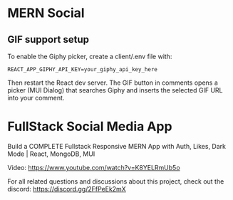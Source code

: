 # MERN Social

## GIF support setup

To enable the Giphy picker, create a client/.env file with:

```
REACT_APP_GIPHY_API_KEY=your_giphy_api_key_here
```

Then restart the React dev server. The GIF button in comments opens a picker (MUI Dialog) that searches Giphy and inserts the selected GIF URL into your comment.

# FullStack Social Media App

Build a COMPLETE Fullstack Responsive MERN App with Auth, Likes, Dark Mode | React, MongoDB, MUI

Video: https://www.youtube.com/watch?v=K8YELRmUb5o

For all related questions and discussions about this project, check out the discord: https://discord.gg/2FfPeEk2mX
